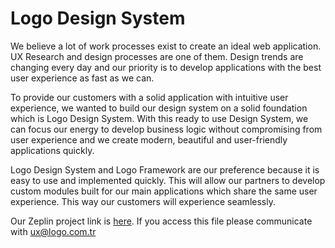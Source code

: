 # Logo Design System
We believe a lot of work processes exist to create an ideal web application. UX Research and design processes are one of them. Design trends are changing every day and our priority is to develop applications with the best user experience as fast as we can.

To provide our customers with a solid application with intuitive user experience, we wanted to build our design system on a solid foundation which is Logo Design System. With this ready to use Design System, we can focus our energy to develop business logic without compromising from user experience and we create modern, beautiful and user-friendly applications quickly.

Logo Design System and Logo Framework are our preference because it is easy to use and implemented quickly. This will allow our partners to develop custom modules built for our main applications which share the same user experience. This way our customers will experience seamlessly.

Our Zeplin project link is [here](https://app.zeplin.io/project/5e5f59849f60ec14ab8bcb67). If you access this file please communicate with [ux@logo.com.tr](mailto:ux@logo.com.tr)
